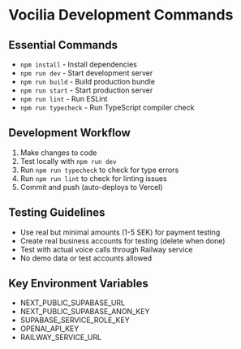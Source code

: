 # Vocilia Development Commands

## Essential Commands
- `npm install` - Install dependencies
- `npm run dev` - Start development server
- `npm run build` - Build production bundle
- `npm run start` - Start production server
- `npm run lint` - Run ESLint
- `npm run typecheck` - Run TypeScript compiler check

## Development Workflow
1. Make changes to code
2. Test locally with `npm run dev`
3. Run `npm run typecheck` to check for type errors
4. Run `npm run lint` to check for linting issues
5. Commit and push (auto-deploys to Vercel)

## Testing Guidelines
- Use real but minimal amounts (1-5 SEK) for payment testing
- Create real business accounts for testing (delete when done)
- Test with actual voice calls through Railway service
- No demo data or test accounts allowed

## Key Environment Variables
- NEXT_PUBLIC_SUPABASE_URL
- NEXT_PUBLIC_SUPABASE_ANON_KEY  
- SUPABASE_SERVICE_ROLE_KEY
- OPENAI_API_KEY
- RAILWAY_SERVICE_URL